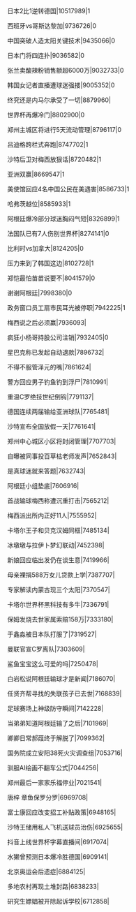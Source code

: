 日本2比1逆转德国|10517989|1

西班牙vs哥斯达黎加|9736726|0

中国突破人造太阳关键技术|9435066|0

日本门将四连扑|9036582|0

张兰卖酸辣粉销售额超6000万|9032733|0

韩国女记者直播遭球迷强搂|9005352|0

终究还是内马尔承受了一切|8879960|

世界杯再爆冷门|8802900|0

郑州主城区将进行5天流动管理|8796117|0

吕迪格跨栏式奔跑|8747702|1

沙特后卫对梅西放狠话|8720482|1

亚洲双赢|8669547|1

美使馆回应4名中国公民在美遇害|8586733|1

哈弗茨越位|8585933|1

阿根廷爆冷部分球迷胸闷气短|8326899|1

法国队已有7人伤别世界杯|8274141|0

比利时vs加拿大|8124205|0

压力来到了韩国这边|8102728|1

郑恺最怕苗苗说要不|8041579|0

谢谢阿根廷|7998380|0

政务窗口员工扇市民耳光被停职|7942225|1

梅西说之后必须赢|7936093|

疯狂小杨哥持股公司注销|7932405|0

星巴克称已发起自动退款|7896732|

不得不服管泽元的嘴|7861624|

警方回应男子钓鱼钓到浮尸|7810991|

重温C罗绝技世纪倒钩|7791137|

德国连续两届输给亚洲球队|7765481|

沙特宣布全国放假一天|7761641|

郑州中心城区小区将封闭管理|7707703|

自曝被同事投百草枯老师发声|7652843|

是真球迷就来答题|7632743|

阿根廷小组垫底|7606916|

首战输球梅西称遭沉重打击|7565212|

梅西派出所内正好11人|7555952|

卡塔尔王子和贝克汉姆同框|7485134|

冰墩墩与拉伊卜梦幻联动|7452398|

新娘回应临出发仍在谈生意|7419966|

母亲裸捐588万女儿贷款上学|7387707|

专家解读内蒙古现三个太阳|7370547|

卡塔尔世界杯黑科技有多牛|7336791|

保姆发烧去世家属索赔158万|7333180|

于鑫淼被日本队打服了|7319527|

曼联官宣C罗离队|7303609|

鲨鱼宝宝这么可爱的吗|7250478|

白岩松说阿根廷输球才是新闻|7186070|

任贤齐帮寻找的失联孩子已去世|7168839|

足球赛场上神级防守瞬间|7142228|

当弟弟知道阿根廷输了之后|7101969|

卿卿日常郝葭终于解脱了|7099362|

国务院成立安阳38死火灾调查组|7053716|

驯服AI绘画不翻车公式|7044256|

郑州最后一家家乐福停业|7021541|

唐梓 章鱼保罗分罗|6969708|

富士康回应改变招工补贴政策|6948165|

沙特王储用私人飞机送球员治伤|6925655|

抖音上线世界杯字幕直播间|6917074|

水獭曾预测日本爆冷胜德国|6909141|

北京奥运会后遗症|6884125|

多地农村再现土堆封路|6838233|

研究生嫖娼被开除起诉学校|6712858|

